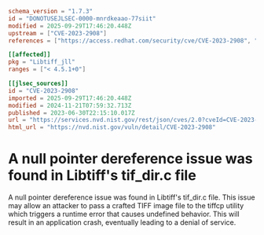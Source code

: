 ```toml
schema_version = "1.7.3"
id = "DONOTUSEJLSEC-0000-mnrdkeaao-77siit"
modified = 2025-09-29T17:46:20.448Z
upstream = ["CVE-2023-2908"]
references = ["https://access.redhat.com/security/cve/CVE-2023-2908", "https://bugzilla.redhat.com/show_bug.cgi?id=2218830", "https://gitlab.com/libtiff/libtiff/-/commit/9bd48f0dbd64fb94dc2b5b05238fde0bfdd4ff3f", "https://gitlab.com/libtiff/libtiff/-/merge_requests/479", "https://lists.debian.org/debian-lts-announce/2023/07/msg00034.html", "https://security.netapp.com/advisory/ntap-20230731-0004/", "https://access.redhat.com/security/cve/CVE-2023-2908", "https://bugzilla.redhat.com/show_bug.cgi?id=2218830", "https://gitlab.com/libtiff/libtiff/-/commit/9bd48f0dbd64fb94dc2b5b05238fde0bfdd4ff3f", "https://gitlab.com/libtiff/libtiff/-/merge_requests/479", "https://lists.debian.org/debian-lts-announce/2023/07/msg00034.html", "https://security.netapp.com/advisory/ntap-20230731-0004/"]

[[affected]]
pkg = "Libtiff_jll"
ranges = ["< 4.5.1+0"]

[[jlsec_sources]]
id = "CVE-2023-2908"
imported = 2025-09-29T17:46:20.448Z
modified = 2024-11-21T07:59:32.713Z
published = 2023-06-30T22:15:10.017Z
url = "https://services.nvd.nist.gov/rest/json/cves/2.0?cveId=CVE-2023-2908"
html_url = "https://nvd.nist.gov/vuln/detail/CVE-2023-2908"
```

# A null pointer dereference issue was found in Libtiff's tif_dir.c file

A null pointer dereference issue was found in Libtiff's tif_dir.c file. This issue may allow an attacker to pass a crafted TIFF image file to the tiffcp utility which triggers a runtime error that causes undefined behavior. This will result in an application crash, eventually leading to a denial of service.

